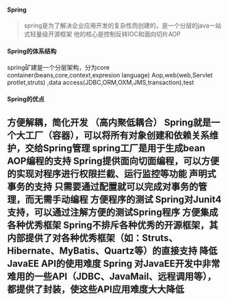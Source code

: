#### Spring
 > spring是为了解决企业应用开发的复杂性而创建的，是一个分层的java一站式轻量级开源框架
 他的核心是控制反转IOC和面向切片AOP

 #### Spring的体系结构
 spring矿建是一个分层架构，分为core container(beans,core,context,expresion language)
 Aop,web(web,Servlet protlet,struts) ,data access(JDBC,ORM,OXM,JMS,transaction),test
 ####  Spring的优点
方便解耦，简化开发 （高内聚低耦合）
Spring就是一个大工厂（容器），可以将所有对象创建和依赖关系维护，交给Spring管理
spring工厂是用于生成bean
AOP编程的支持
Spring提供面向切面编程，可以方便的实现对程序进行权限拦截、运行监控等功能
声明式事务的支持
只需要通过配置就可以完成对事务的管理，而无需手动编程
方便程序的测试
Spring对Junit4支持，可以通过注解方便的测试Spring程序
方便集成各种优秀框架
Spring不排斥各种优秀的开源框架，其内部提供了对各种优秀框架（如：Struts、Hibernate、MyBatis、Quartz等）的直接支持
降低JavaEE API的使用难度
Spring 对JavaEE开发中非常难用的一些API（JDBC、JavaMail、远程调用等），都提供了封装，使这些API应用难度大大降低
---------------------
